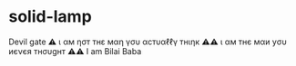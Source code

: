 # solid-lamp
Devil gate
⚠️ ι αм ησт тнε мαη үσυ αcтυαℓℓү тнιηк ⚠️⚠️ ι αм тнє мαи уσυ иєνєя тнσυgнт ⚠️⚠️ I am Bilai Baba
